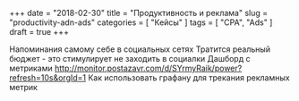+++
date = "2018-02-30"
title = "Продуктивность и реклама"
slug = "productivity-adn-ads"
categories = [ "Кейсы" ]
tags = [ "CPA", "Ads" ]
draft = true
+++

Напоминания самому себе в социальных сетях
Тратится реальный бюджет - это стимулирует не заходить в социалки
Дашборд с метриками http://monitor.postazavr.com/d/SYrmyRaik/power?refresh=10s&orgId=1
Как использовать графану для трекания рекламных метрик